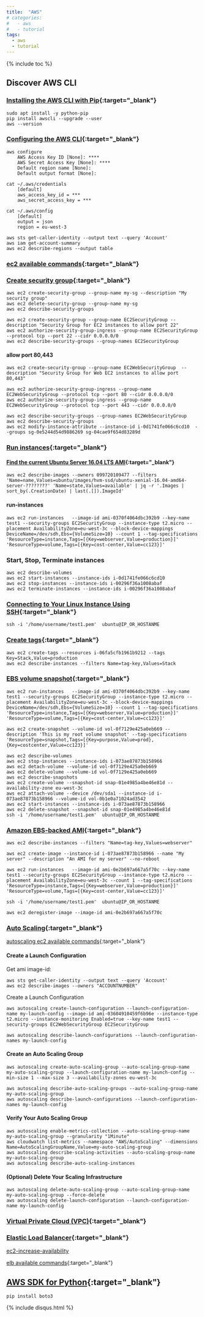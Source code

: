 ```yaml
---
title:  "AWS"
# categories:
#   - aws
#   - tutorial
tags:
  - aws
  - tutorial
---
```

{% include toc %}
## Discover AWS CLI

### [Installing the AWS CLI with Pip](https://docs.aws.amazon.com/cli/latest/userguide/awscli-install-linux.html){:target="_blank"}
```shell
sudo apt install -y python-pip
pip install awscli --upgrade --user
aws --version
```
### [Configuring the AWS CLI](https://docs.aws.amazon.com/cli/latest/userguide/cli-chap-getting-started.html){:target="_blank"}
```shell
aws configure
    AWS Access Key ID [None]: ****
    AWS Secret Access Key [None]: ****
    Default region name [None]: 
    Default output format [None]:
```
```
cat ~/.aws/credentials
    [default]
    aws_access_key_id = ***
    aws_secret_access_key = ***

cat ~/.aws/config 
    [default]
    output = json
    region = eu-west-3
```
```
aws sts get-caller-identity --output text --query 'Account'
aws iam get-account-summary
aws ec2 describe-regions --output table
```

###  [ec2 available commands](https://docs.aws.amazon.com/cli/latest/reference/ec2/){:target="_blank"}

### [Create security group](https://docs.aws.amazon.com/cli/latest/reference/ec2/create-security-group.html){:target="_blank"}
```
aws ec2 create-security-group --group-name my-sg --description "My security group"
aws ec2 delete-security-group --group-name my-sg
aws ec2 describe-security-groups

aws ec2 create-security-group --group-name EC2SecurityGroup --description "Security Group for EC2 instances to allow port 22"
aws ec2 authorize-security-group-ingress --group-name EC2SecurityGroup --protocol tcp --port 22 --cidr 0.0.0.0/0
aws ec2 describe-security-groups --group-names EC2SecurityGroup
```
#### allow port 80,443
```
aws ec2 create-security-group --group-name EC2WebSecurityGroup  --description "Security Group for Web EC2 instances to allow port 80,443"

aws ec2 authorize-security-group-ingress --group-name EC2WebSecurityGroup --protocol tcp --port 80 --cidr 0.0.0.0/0
aws ec2 authorize-security-group-ingress --group-name EC2WebSecurityGroup --protocol tcp --port 443 --cidr 0.0.0.0/0

aws ec2 describe-security-groups --group-names EC2WebSecurityGroup
aws ec2 describe-security-groups
aws ec2 modify-instance-attribute --instance-id i-0d1741fe066c6cd10  --groups sg-0e5244d54d9886269 sg-04cae9f654d83289d
```

### [Run instances](https://docs.aws.amazon.com/cli/latest/reference/ec2/run-instances.html){:target="_blank"}

#### [Find the current Ubuntu Server 16.04 LTS AMI](https://docs.aws.amazon.com/AWSEC2/latest/UserGuide/finding-an-ami.html#finding-an-ami-console){:target="_blank"}
```
aws ec2 describe-images --owners 099720109477 --filters 'Name=name,Values=ubuntu/images/hvm-ssd/ubuntu-xenial-16.04-amd64-server-????????' 'Name=state,Values=available' | jq -r '.Images | sort_by(.CreationDate) | last(.[]).ImageId'
```
#### run-instances
```
aws ec2 run-instances   --image-id ami-0370f4064dbc392b9 --key-name test1 --security-groups EC2SecurityGroup --instance-type t2.micro --placement AvailabilityZone=eu-west-3c --block-device-mappings DeviceName=/dev/sdh,Ebs={VolumeSize=10} --count 1 --tag-specifications 'ResourceType=instance,Tags=[{Key=webserver,Value=production}]' 'ResourceType=volume,Tags=[{Key=cost-center,Value=cc123}]' 
```

### Start, Stop, Terminate instances
```
aws ec2 describe-volumes
aws ec2 start-instances --instance-ids i-0d1741fe066c6cd10
aws ec2 stop-instances --instance-ids i-00296f36a1008abaf
aws ec2 terminate-instances --instance-ids i-00296f36a1008abaf
```

### [Connecting to Your Linux Instance Using SSH](https://docs.aws.amazon.com/AWSEC2/latest/UserGuide/AccessingInstancesLinux.html){:target="_blank"}
```shell
ssh -i '/home/username/test1.pem'  ubuntu@IP_OR_HOSTANME
```

### [Create tags](https://docs.aws.amazon.com/cli/latest/reference/ec2/create-tags.html){:target="_blank"}
```
aws ec2 create-tags --resources i-06fa5cfb1961b9212 --tags Key=Stack,Value=production
aws ec2 describe-instances --filters Name=tag-key,Values=Stack
```

### [EBS volume snapshot](https://docs.aws.amazon.com/cli/latest/reference/ec2/create-snapshot.html){:target="_blank"}
```
aws ec2 run-instances   --image-id ami-0370f4064dbc392b9 --key-name test1 --security-groups EC2SecurityGroup --instance-type t2.micro --placement AvailabilityZone=eu-west-3c --block-device-mappings DeviceName=/dev/sdh,Ebs={VolumeSize=10} --count 1 --tag-specifications 'ResourceType=instance,Tags=[{Key=webserver,Value=production}]' 'ResourceType=volume,Tags=[{Key=cost-center,Value=cc123}]'

aws ec2 create-snapshot --volume-id vol-0f7129e425a0eb669 --description 'This is my root volume snapshot' --tag-specifications 'ResourceType=snapshot,Tags=[{Key=purpose,Value=prod},{Key=costcenter,Value=cc123}]'

aws ec2 describe-volumes
aws ec2 stop-instances --instance-ids i-073ae87873b158966
aws ec2 detach-volume --volume-id vol-0f7129e425a0eb669
aws ec2 delete-volume --volume-id vol-0f7129e425a0eb669
aws ec2 describe-snapshots
aws ec2 create-volume --snapshot-id snap-01e4985a4be46e81d --availability-zone eu-west-3c
aws ec2 attach-volume --device /dev/sda1 --instance-id i-073ae87873b158966 --volume-id vol-0b1e0a71024ad3542
aws ec2 start-instances --instance-ids i-073ae87873b158966
aws ec2 delete-snapshot --snapshot-id snap-01e4985a4be46e81d
ssh -i '/home/username/test1.pem'  ubuntu@IP_OR_HOSTANME
```

### [Amazon EBS-backed AMI](https://docs.aws.amazon.com/cli/latest/reference/ec2/create-image.html){:target="_blank"}
```
aws ec2 describe-instances --filters "Name=tag-key,Values=webserver"

aws ec2 create-image --instance-id i-073ae87873b158966 --name "My server" --description "An AMI for my server" --no-reboot

aws ec2 run-instances   --image-id ami-0e2b697a667a5f70c --key-name test1 --security-groups EC2SecurityGroup --instance-type t2.micro --placement AvailabilityZone=eu-west-3c --count 1 --tag-specifications 'ResourceType=instance,Tags=[{Key=webserver,Value=production}]' 'ResourceType=volume,Tags=[{Key=cost-center,Value=cc123}]'

ssh -i '/home/username/test1.pem'  ubuntu@IP_OR_HOSTANME

aws ec2 deregister-image --image-id ami-0e2b697a667a5f70c
```


### [Auto Scaling](https://docs.aws.amazon.com/autoscaling/ec2/userguide/GettingStartedTutorial.html){:target="_blank"}

[autoscaling ec2 available commands](https://docs.aws.amazon.com/cli/latest/reference/autoscaling/index.html){:target="_blank"}

#### Create a Launch Configuration
Get ami image-id:
```
aws sts get-caller-identity --output text --query 'Account'
aws ec2 describe-images --owners "ACCOUNTNUMBER"
```
Create a Launch Configuration
```
aws autoscaling create-launch-configuration --launch-configuration-name my-launch-config --image-id ami-03604910459f6b96e --instance-type t2.micro --instance-monitoring Enabled=true --key-name test1 --security-groups EC2WebSecurityGroup EC2SecurityGroup
```
```
aws autoscaling describe-launch-configurations --launch-configuration-names my-launch-config
```
#### Create an Auto Scaling Group
```
aws autoscaling create-auto-scaling-group --auto-scaling-group-name my-auto-scaling-group --launch-configuration-name my-launch-config --min-size 1 --max-size 3 --availability-zones eu-west-3c
```
```
aws autoscaling describe-auto-scaling-groups --auto-scaling-group-name my-auto-scaling-group
aws autoscaling describe-launch-configurations --launch-configuration-names my-launch-config
```

#### Verify Your Auto Scaling Group
```
aws autoscaling enable-metrics-collection --auto-scaling-group-name my-auto-scaling-group --granularity "1Minute"
aws cloudwatch list-metrics --namespace "AWS/AutoScaling" --dimensions Name=AutoScalingGroupName,Value=my-auto-scaling-group
aws autoscaling describe-scaling-activities --auto-scaling-group-name my-auto-scaling-group
aws autoscaling describe-auto-scaling-instances
```
#### (Optional) Delete Your Scaling Infrastructure
```
aws autoscaling delete-auto-scaling-group --auto-scaling-group-name my-auto-scaling-group --force-delete
aws autoscaling delete-launch-configuration --launch-configuration-name my-launch-config
```

### [Virtual Private Cloud (VPC)](https://docs.aws.amazon.com/elasticloadbalancing/latest/classic/elb-backend-instances.html#set-up-ec2){:target="_blank"}



### [Elastic Load Balancer](https://docs.aws.amazon.com/elasticloadbalancing/latest/classic/elb-getting-started.html){:target="_blank"}
[ec2-increase-availability](https://docs.aws.amazon.com/AWSEC2/latest/UserGuide/ec2-increase-availability.html)

[elb available commands](https://docs.aws.amazon.com/cli/latest/reference/autoscaling/index.html){:target="_blank"}





## [AWS SDK for Python](https://boto3.amazonaws.com/v1/documentation/api/latest/guide/quickstart.html){:target="_blank"}

```shell
pip install boto3
```





{% include disqus.html %}


















































